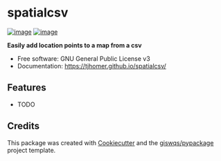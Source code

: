 # spatialcsv


[![image](https://img.shields.io/pypi/v/spatialcsv.svg)](https://pypi.python.org/pypi/spatialcsv)
[![image](https://img.shields.io/conda/vn/conda-forge/spatialcsv.svg)](https://anaconda.org/conda-forge/spatialcsv)


**Easily add location points to a map from a csv**


-   Free software: GNU General Public License v3
-   Documentation: https://tjhomer.github.io/spatialcsv/
    

## Features

-   TODO

## Credits

This package was created with [Cookiecutter](https://github.com/cookiecutter/cookiecutter) and the [giswqs/pypackage](https://github.com/giswqs/pypackage) project template.
